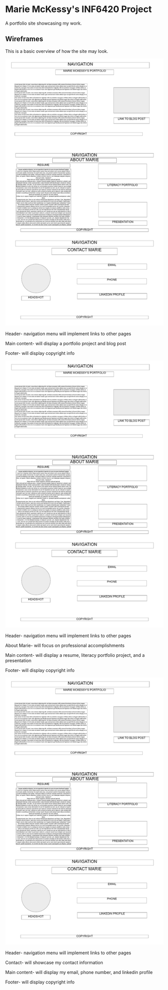 # Marie McKessy's INF6420 Project

A portfolio site showcasing my work.

## Wireframes

This is a basic overview of how the site may look.

![Wireframe](wireframes\wireframes.jpg)

Header- navigation menu will implement links to other pages

Main content- will display a portfolio project and blog post

Footer- will display copyright info

![Wireframe](wireframes\wireframes.jpg)

Header- navigation menu will implement links to other pages

About Marie- will focus on professional accomplishments

Main content- will display a resume, literacy portfolio project, and a presentation

Footer- will display copyright info

![Wireframe](wireframes/wireframes.jpg)

Header- navigation menu will implement links to other pages

Contact- will showcase my contact information

Main content- will display my email, phone number, and linkedin profile

Footer- will display copyright info
